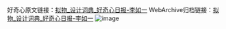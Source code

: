 好奇心原文链接：[拟物_设计词典_好奇心日报-李如一](https://www.qdaily.com/articles/1953.html)
WebArchive归档链接：[拟物_设计词典_好奇心日报-李如一](http://web.archive.org/web/20190623150132/https://www.qdaily.com/articles/1953.html)
![image](http://ww3.sinaimg.cn/large/007d5XDply1g3vbu1nmkbj30u02ox7rs)